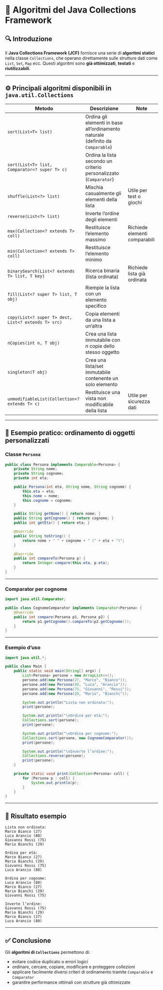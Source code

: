 # 🧠 Algoritmi del Java Collections Framework

## 🔍 Introduzione

Il **Java Collections Framework (JCF)** fornisce una serie di **algoritmi statici** nella classe `Collections`, che operano direttamente sulle strutture dati come `List`, `Set`, `Map` ecc.
Questi algoritmi sono **già ottimizzati**, **testati** e **riutilizzabili**.

---

## ⚙️ Principali algoritmi disponibili in `java.util.Collections`

| Metodo                                              | Descrizione                                                                     | Note                          |
| --------------------------------------------------- | ------------------------------------------------------------------------------- | ----------------------------- |
| `sort(List<T> list)`                                | Ordina gli elementi in base all’ordinamento naturale (definito da `Comparable`) |                               |
| `sort(List<T> list, Comparator<? super T> c)`       | Ordina la lista secondo un criterio personalizzato (`Comparator`)               |                               |
| `shuffle(List<?> list)`                             | Mischia casualmente gli elementi della lista                                    | Utile per test o giochi       |
| `reverse(List<?> list)`                             | Inverte l’ordine degli elementi                                                 |                               |
| `max(Collection<? extends T> coll)`                 | Restituisce l’elemento massimo                                                  | Richiede elementi comparabili |
| `min(Collection<? extends T> coll)`                 | Restituisce l’elemento minimo                                                   |                               |
| `binarySearch(List<? extends T> list, T key)`       | Ricerca binaria (lista ordinata)                                                | Richiede lista già ordinata   |
| `fill(List<? super T> list, T obj)`                 | Riempie la lista con un elemento specifico                                      |                               |
| `copy(List<? super T> dest, List<? extends T> src)` | Copia elementi da una lista a un’altra                                          |                               |
| `nCopies(int n, T obj)`                             | Crea una lista immutabile con *n* copie dello stesso oggetto                    |                               |
| `singleton(T obj)`                                  | Crea una lista/set immutabile contenente un solo elemento                       |                               |
| `unmodifiableList(Collection<? extends T> c)`       | Restituisce una vista non modificabile della lista                              | Utile per sicurezza dati      |

---

## 🧩 Esempio pratico: ordinamento di oggetti personalizzati

### Classe `Persona`

```java
public class Persona implements Comparable<Persona> {
    private String nome;
    private String cognome;
    private int eta;

    public Persona(int eta, String nome, String cognome) {
        this.eta = eta;
        this.nome = nome;
        this.cognome = cognome;
    }

    public String getNome() { return nome; }
    public String getCognome() { return cognome; }
    public int getEta() { return eta; }

    @Override
    public String toString() {
        return nome + " " + cognome + " (" + eta + ")";
    }

    @Override
    public int compareTo(Persona p) {
        return Integer.compare(this.eta, p.eta);
    }
}
```

---

### Comparator per cognome

```java
import java.util.Comparator;

public class CognomeComparator implements Comparator<Persona> {
    @Override
    public int compare(Persona p1, Persona p2) {
        return p1.getCognome().compareTo(p2.getCognome());
    }
}
```

---

### Esempio d’uso

```java
import java.util.*;

public class Main {
    public static void main(String[] args) {
        List<Persona> persone = new ArrayList<>();
        persone.add(new Persona(27, "Marco", "Bianco"));
        persone.add(new Persona(80, "Luca", "Arancio"));
        persone.add(new Persona(75, "Giovanni", "Rossi"));
        persone.add(new Persona(29, "Mario", "Bianchi"));

        System.out.println("Lista non ordinata:");
        print(persone);

        System.out.println("\nOrdina per età:");
        Collections.sort(persone);
        print(persone);

        System.out.println("\nOrdina per cognome:");
        Collections.sort(persone, new CognomeComparator());
        print(persone);

        System.out.println("\nInverte l’ordine:");
        Collections.reverse(persone);
        print(persone);
    }

    private static void print(Collection<Persona> coll) {
        for (Persona p : coll) {
            System.out.println(p);
        }
    }
}
```

---

## 🧮 Risultato esempio

```
Lista non ordinata:
Marco Bianco (27)
Luca Arancio (80)
Giovanni Rossi (75)
Mario Bianchi (29)

Ordina per età:
Marco Bianco (27)
Mario Bianchi (29)
Giovanni Rossi (75)
Luca Arancio (80)

Ordina per cognome:
Luca Arancio (80)
Marco Bianco (27)
Mario Bianchi (29)
Giovanni Rossi (75)

Inverte l’ordine:
Giovanni Rossi (75)
Mario Bianchi (29)
Marco Bianco (27)
Luca Arancio (80)
```

---

## ✅ Conclusione

Gli **algoritmi di `Collections`** permettono di:

* evitare codice duplicato o errori logici
* ordinare, cercare, copiare, modificare e proteggere collezioni
* applicare facilmente diversi criteri di ordinamento tramite `Comparable` e `Comparator`
* garantire performance ottimali con strutture già ottimizzate

